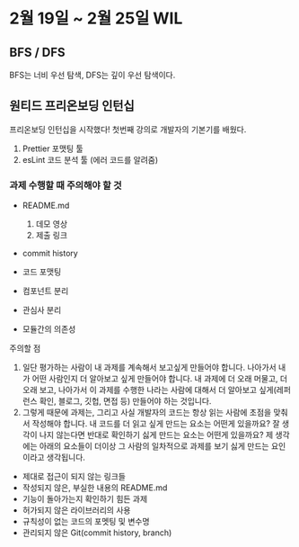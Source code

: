 # 2월 19일 ~ 2월 25일 WIL

## BFS / DFS

BFS는 너비 우선 탐색, DFS는 깊이 우선 탐색이다.

## 원티드 프리온보딩 인턴십

프리온보딩 인턴십을 시작했다! 첫번째 강의로 개발자의 기본기를 배웠다.

1. Prettier
   포맷팅 툴
2. esLint
   코드 분석 툴 (에러 코드를 알려줌)

### 과제 수행할 때 주의해야 할 것

- README.md
  1.  데모 영상
  2.  제출 링크
- commit history

- 코드 포맷팅
- 컴포넌트 분리
- 관심사 분리
- 모듈간의 의존성

주의할 점

1. 일단 평가하는 사람이 내 과제를 계속해서 보고싶게 만들어야 합니다. 나아가서 내가 어떤 사람인지 더 알아보고 싶게 만들어야 합니다. 내 과제에 더 오래 머물고, 더 오래 보고, 나아가서 이 과제를 수행한 나라는 사람에 대해서 더 알아보고 싶게(레퍼런스 확인, 블로그, 깃헙, 면접 등) 만들어야 하는 것입니다.
2. 그렇게 때문에 과제는, 그리고 사실 개발자의 코드는 항상 읽는 사람에 초점을 맞춰서 작성해야 합니다. 내 코드를 더 읽고 싶게 만드는 요소는 어떤게 있을까요? 잘 생각이 나지 않는다면 반대로 확인하기 싫게 만드는 요소는 어떤게 있을까요? 제 생각에는 아래의 요소들이 더이상 그 사람의 일차적으로 과제를 보기 싫게 만드는 요인이라고 생각됩니다.

- 제대로 접근이 되지 않는 링크들
- 작성되지 않은, 부실한 내용의 README.md
- 기능이 돌아가는지 확인하기 힘든 과제
- 허가되지 않은 라이브러리의 사용
- 규칙성이 없는 코드의 포멧팅 및 변수명
- 관리되지 않은 Git(commit history, branch)

